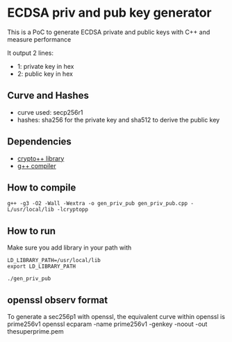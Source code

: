 # ECDSA priv and pub key generator

This is a PoC to generate ECDSA private and public keys with C++ and measure performance

It output 2 lines:
* 1: private key in hex
* 2: public key in hex

## Curve and Hashes

* curve used: secp256r1
* hashes: sha256 for the private key and sha512 to derive the public key

## Dependencies

* [crypto++ library](https://www.cryptopp.com)
* [g++ compiler](https://gcc.gnu.org)

## How to compile

```console
g++ -g3 -O2 -Wall -Wextra -o gen_priv_pub gen_priv_pub.cpp -L/usr/local/lib -lcryptopp
```

## How to run

Make sure you add library in your path with

```console
LD_LIBRARY_PATH=/usr/local/lib
export LD_LIBRARY_PATH

./gen_priv_pub
```
## openssl observ format

To generate a sec256p1 with openssl, the equivalent curve within openssl is prime256v1
openssl ecparam -name prime256v1 -genkey -noout -out thesuperprime.pem 
